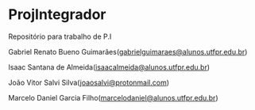 # ProjIntegrador
Repositório para trabalho de P.I

Gabriel Renato Bueno Guimarães(gabrielguimaraes@alunos.utfpr.edu.br)

Isaac Santana de Almeida(isaacalmeida@alunos.utfpr.edu.br)

João Vitor Salvi Silva(joaosalvi@protonmail.com)

Marcelo Daniel Garcia Filho(marcelodaniel@alunos.utfpr.edu.br)
